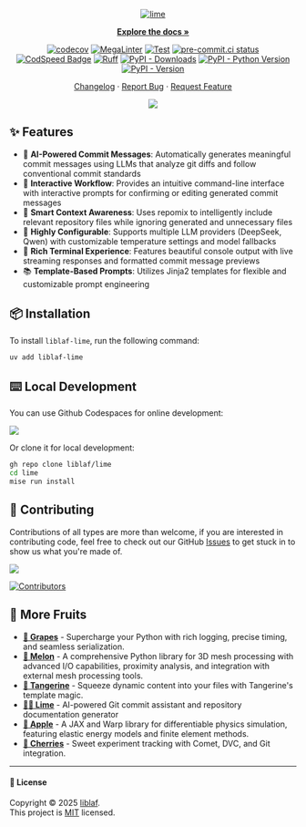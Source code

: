 <div align="center" markdown>
<a name="readme-top"></a>

[![lime](https://socialify.git.ci/liblaf/lime/image?description=1&forks=1&issues=1&language=1&logo=https%3A%2F%2Fcdn.jsdelivr.net%2Fgh%2Fmicrosoft%2Ffluentui-emoji%2Fassets%2FLime%2F3D%2Flime_3d.png&name=1&owner=1&pattern=Transparent&pulls=1&stargazers=1&theme=Auto)](https://github.com/liblaf/lime)

**[Explore the docs »](https://liblaf.github.io/lime/)**

<!-- tangerine-start: badges/python.md -->

[![codecov](https://codecov.io/gh/liblaf/lime/graph/badge.svg)](https://codecov.io/gh/liblaf/lime)
[![MegaLinter](https://github.com/liblaf/lime/actions/workflows/mega-linter.yaml/badge.svg)](https://github.com/liblaf/lime/actions/workflows/mega-linter.yaml)
[![Test](https://github.com/liblaf/lime/actions/workflows/test.yaml/badge.svg)](https://github.com/liblaf/lime/actions/workflows/test.yaml)
[![pre-commit.ci status](https://results.pre-commit.ci/badge/github/liblaf/lime/main.svg)](https://results.pre-commit.ci/latest/github/liblaf/lime/main)
[![CodSpeed Badge](https://img.shields.io/endpoint?url=https://codspeed.io/badge.json)](https://codspeed.io/liblaf/lime)
[![Ruff](https://img.shields.io/endpoint?url=https://raw.githubusercontent.com/astral-sh/ruff/main/assets/badge/v2.json)](https://github.com/astral-sh/ruff)
[![PyPI - Downloads](https://img.shields.io/pypi/dm/liblaf-lime?logo=PyPI&label=Downloads)](https://pypi.org/project/liblaf-lime)
[![PyPI - Python Version](https://img.shields.io/pypi/pyversions/liblaf-lime?logo=Python&label=Python)](https://pypi.org/project/liblaf-lime)
[![PyPI - Version](https://img.shields.io/pypi/v/liblaf-lime?logo=PyPI&label=PyPI)](https://pypi.org/project/liblaf-lime)

<!-- tangerine-end -->

[Changelog](https://github.com/liblaf/lime/blob/main/CHANGELOG.md) · [Report Bug](https://github.com/liblaf/lime/issues) · [Request Feature](https://github.com/liblaf/lime/issues)

![](https://raw.githubusercontent.com/andreasbm/readme/master/assets/lines/rainbow.png)

</div>

## ✨ Features

- 🤖 **AI-Powered Commit Messages**: Automatically generates meaningful commit messages using LLMs that analyze git diffs and follow conventional commit standards
- 🎯 **Interactive Workflow**: Provides an intuitive command-line interface with interactive prompts for confirming or editing generated commit messages
- 📁 **Smart Context Awareness**: Uses repomix to intelligently include relevant repository files while ignoring generated and unnecessary files
- 🔧 **Highly Configurable**: Supports multiple LLM providers (DeepSeek, Qwen) with customizable temperature settings and model fallbacks
- 🎨 **Rich Terminal Experience**: Features beautiful console output with live streaming responses and formatted commit message previews
- 📚 **Template-Based Prompts**: Utilizes Jinja2 templates for flexible and customizable prompt engineering

## 📦 Installation

To install `liblaf-lime`, run the following command:

```bash
uv add liblaf-lime
```

## ⌨️ Local Development

You can use Github Codespaces for online development:

[![](https://github.com/codespaces/badge.svg)](https://codespaces.new/liblaf/lime)

Or clone it for local development:

```bash
gh repo clone liblaf/lime
cd lime
mise run install
```

## 🤝 Contributing

Contributions of all types are more than welcome, if you are interested in contributing code, feel free to check out our GitHub [Issues](https://github.com/liblaf/lime/issues) to get stuck in to show us what you're made of.

[![](https://img.shields.io/badge/%F0%9F%A4%AF%20PR%20WELCOME-%E2%86%92-ffcb47?labelColor=black&style=for-the-badge)](https://github.com/liblaf/lime/pulls)

[![Contributors](https://contrib.nn.ci/api?repo=liblaf/lime)](https://github.com/liblaf/lime/graphs/contributors)

## 🔗 More Fruits

<!-- tangerine-start: projects/fruits.md -->

- **[🍇 Grapes](https://github.com/liblaf/grapes)** - Supercharge your Python with rich logging, precise timing, and seamless serialization.
- **[🍉 Melon](https://github.com/liblaf/melon)** - A comprehensive Python library for 3D mesh processing with advanced I/O capabilities, proximity analysis, and integration with external mesh processing tools.
- **[🍊 Tangerine](https://github.com/liblaf/tangerine)** - Squeeze dynamic content into your files with Tangerine's template magic.
- **[🍋‍🟩 Lime](https://github.com/liblaf/lime)** - AI-powered Git commit assistant and repository documentation generator
- **[🍎 Apple](https://github.com/liblaf/apple)** - A JAX and Warp library for differentiable physics simulation, featuring elastic energy models and finite element methods.
- **[🍒 Cherries](https://github.com/liblaf/cherries)** - Sweet experiment tracking with Comet, DVC, and Git integration.
<!-- tangerine-end -->

---

#### 📝 License

Copyright © 2025 [liblaf](https://github.com/liblaf). <br />
This project is [MIT](https://github.com/liblaf/lime/blob/main/LICENSE) licensed.
